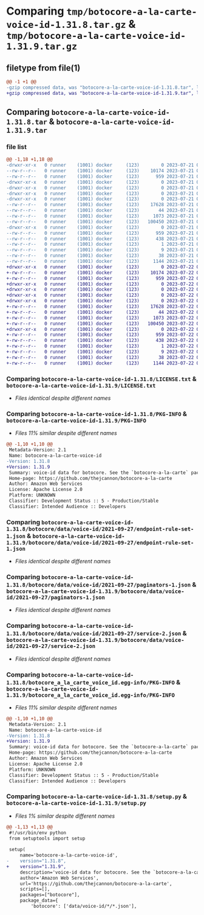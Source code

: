 # Comparing `tmp/botocore-a-la-carte-voice-id-1.31.8.tar.gz` & `tmp/botocore-a-la-carte-voice-id-1.31.9.tar.gz`

## filetype from file(1)

```diff
@@ -1 +1 @@
-gzip compressed data, was "botocore-a-la-carte-voice-id-1.31.8.tar", last modified: Fri Jul 21 01:21:56 2023, max compression
+gzip compressed data, was "botocore-a-la-carte-voice-id-1.31.9.tar", last modified: Sat Jul 22 01:20:57 2023, max compression
```

## Comparing `botocore-a-la-carte-voice-id-1.31.8.tar` & `botocore-a-la-carte-voice-id-1.31.9.tar`

### file list

```diff
@@ -1,18 +1,18 @@
-drwxr-xr-x   0 runner    (1001) docker     (123)        0 2023-07-21 01:21:56.879575 botocore-a-la-carte-voice-id-1.31.8/
--rw-r--r--   0 runner    (1001) docker     (123)    10174 2023-07-21 01:21:56.000000 botocore-a-la-carte-voice-id-1.31.8/LICENSE.txt
--rw-r--r--   0 runner    (1001) docker     (123)      959 2023-07-21 01:21:56.879575 botocore-a-la-carte-voice-id-1.31.8/PKG-INFO
-drwxr-xr-x   0 runner    (1001) docker     (123)        0 2023-07-21 01:21:56.879575 botocore-a-la-carte-voice-id-1.31.8/botocore/
-drwxr-xr-x   0 runner    (1001) docker     (123)        0 2023-07-21 01:21:56.879575 botocore-a-la-carte-voice-id-1.31.8/botocore/data/
-drwxr-xr-x   0 runner    (1001) docker     (123)        0 2023-07-21 01:21:56.879575 botocore-a-la-carte-voice-id-1.31.8/botocore/data/voice-id/
-drwxr-xr-x   0 runner    (1001) docker     (123)        0 2023-07-21 01:21:56.879575 botocore-a-la-carte-voice-id-1.31.8/botocore/data/voice-id/2021-09-27/
--rw-r--r--   0 runner    (1001) docker     (123)    17628 2023-07-21 01:21:06.000000 botocore-a-la-carte-voice-id-1.31.8/botocore/data/voice-id/2021-09-27/endpoint-rule-set-1.json
--rw-r--r--   0 runner    (1001) docker     (123)       44 2023-07-21 01:21:06.000000 botocore-a-la-carte-voice-id-1.31.8/botocore/data/voice-id/2021-09-27/examples-1.json
--rw-r--r--   0 runner    (1001) docker     (123)     1073 2023-07-21 01:21:06.000000 botocore-a-la-carte-voice-id-1.31.8/botocore/data/voice-id/2021-09-27/paginators-1.json
--rw-r--r--   0 runner    (1001) docker     (123)   100450 2023-07-21 01:21:06.000000 botocore-a-la-carte-voice-id-1.31.8/botocore/data/voice-id/2021-09-27/service-2.json
-drwxr-xr-x   0 runner    (1001) docker     (123)        0 2023-07-21 01:21:56.879575 botocore-a-la-carte-voice-id-1.31.8/botocore_a_la_carte_voice_id.egg-info/
--rw-r--r--   0 runner    (1001) docker     (123)      959 2023-07-21 01:21:56.000000 botocore-a-la-carte-voice-id-1.31.8/botocore_a_la_carte_voice_id.egg-info/PKG-INFO
--rw-r--r--   0 runner    (1001) docker     (123)      438 2023-07-21 01:21:56.000000 botocore-a-la-carte-voice-id-1.31.8/botocore_a_la_carte_voice_id.egg-info/SOURCES.txt
--rw-r--r--   0 runner    (1001) docker     (123)        1 2023-07-21 01:21:56.000000 botocore-a-la-carte-voice-id-1.31.8/botocore_a_la_carte_voice_id.egg-info/dependency_links.txt
--rw-r--r--   0 runner    (1001) docker     (123)        9 2023-07-21 01:21:56.000000 botocore-a-la-carte-voice-id-1.31.8/botocore_a_la_carte_voice_id.egg-info/top_level.txt
--rw-r--r--   0 runner    (1001) docker     (123)       38 2023-07-21 01:21:56.879575 botocore-a-la-carte-voice-id-1.31.8/setup.cfg
--rw-r--r--   0 runner    (1001) docker     (123)     1144 2023-07-21 01:21:56.000000 botocore-a-la-carte-voice-id-1.31.8/setup.py
+drwxr-xr-x   0 runner    (1001) docker     (123)        0 2023-07-22 01:20:57.549418 botocore-a-la-carte-voice-id-1.31.9/
+-rw-r--r--   0 runner    (1001) docker     (123)    10174 2023-07-22 01:20:57.000000 botocore-a-la-carte-voice-id-1.31.9/LICENSE.txt
+-rw-r--r--   0 runner    (1001) docker     (123)      959 2023-07-22 01:20:57.549418 botocore-a-la-carte-voice-id-1.31.9/PKG-INFO
+drwxr-xr-x   0 runner    (1001) docker     (123)        0 2023-07-22 01:20:57.545418 botocore-a-la-carte-voice-id-1.31.9/botocore/
+drwxr-xr-x   0 runner    (1001) docker     (123)        0 2023-07-22 01:20:57.545418 botocore-a-la-carte-voice-id-1.31.9/botocore/data/
+drwxr-xr-x   0 runner    (1001) docker     (123)        0 2023-07-22 01:20:57.545418 botocore-a-la-carte-voice-id-1.31.9/botocore/data/voice-id/
+drwxr-xr-x   0 runner    (1001) docker     (123)        0 2023-07-22 01:20:57.549418 botocore-a-la-carte-voice-id-1.31.9/botocore/data/voice-id/2021-09-27/
+-rw-r--r--   0 runner    (1001) docker     (123)    17628 2023-07-22 01:20:09.000000 botocore-a-la-carte-voice-id-1.31.9/botocore/data/voice-id/2021-09-27/endpoint-rule-set-1.json
+-rw-r--r--   0 runner    (1001) docker     (123)       44 2023-07-22 01:20:09.000000 botocore-a-la-carte-voice-id-1.31.9/botocore/data/voice-id/2021-09-27/examples-1.json
+-rw-r--r--   0 runner    (1001) docker     (123)     1073 2023-07-22 01:20:09.000000 botocore-a-la-carte-voice-id-1.31.9/botocore/data/voice-id/2021-09-27/paginators-1.json
+-rw-r--r--   0 runner    (1001) docker     (123)   100450 2023-07-22 01:20:09.000000 botocore-a-la-carte-voice-id-1.31.9/botocore/data/voice-id/2021-09-27/service-2.json
+drwxr-xr-x   0 runner    (1001) docker     (123)        0 2023-07-22 01:20:57.549418 botocore-a-la-carte-voice-id-1.31.9/botocore_a_la_carte_voice_id.egg-info/
+-rw-r--r--   0 runner    (1001) docker     (123)      959 2023-07-22 01:20:57.000000 botocore-a-la-carte-voice-id-1.31.9/botocore_a_la_carte_voice_id.egg-info/PKG-INFO
+-rw-r--r--   0 runner    (1001) docker     (123)      438 2023-07-22 01:20:57.000000 botocore-a-la-carte-voice-id-1.31.9/botocore_a_la_carte_voice_id.egg-info/SOURCES.txt
+-rw-r--r--   0 runner    (1001) docker     (123)        1 2023-07-22 01:20:57.000000 botocore-a-la-carte-voice-id-1.31.9/botocore_a_la_carte_voice_id.egg-info/dependency_links.txt
+-rw-r--r--   0 runner    (1001) docker     (123)        9 2023-07-22 01:20:57.000000 botocore-a-la-carte-voice-id-1.31.9/botocore_a_la_carte_voice_id.egg-info/top_level.txt
+-rw-r--r--   0 runner    (1001) docker     (123)       38 2023-07-22 01:20:57.549418 botocore-a-la-carte-voice-id-1.31.9/setup.cfg
+-rw-r--r--   0 runner    (1001) docker     (123)     1144 2023-07-22 01:20:57.000000 botocore-a-la-carte-voice-id-1.31.9/setup.py
```

### Comparing `botocore-a-la-carte-voice-id-1.31.8/LICENSE.txt` & `botocore-a-la-carte-voice-id-1.31.9/LICENSE.txt`

 * *Files identical despite different names*

### Comparing `botocore-a-la-carte-voice-id-1.31.8/PKG-INFO` & `botocore-a-la-carte-voice-id-1.31.9/PKG-INFO`

 * *Files 11% similar despite different names*

```diff
@@ -1,10 +1,10 @@
 Metadata-Version: 2.1
 Name: botocore-a-la-carte-voice-id
-Version: 1.31.8
+Version: 1.31.9
 Summary: voice-id data for botocore. See the `botocore-a-la-carte` package for more info.
 Home-page: https://github.com/thejcannon/botocore-a-la-carte
 Author: Amazon Web Services
 License: Apache License 2.0
 Platform: UNKNOWN
 Classifier: Development Status :: 5 - Production/Stable
 Classifier: Intended Audience :: Developers
```

### Comparing `botocore-a-la-carte-voice-id-1.31.8/botocore/data/voice-id/2021-09-27/endpoint-rule-set-1.json` & `botocore-a-la-carte-voice-id-1.31.9/botocore/data/voice-id/2021-09-27/endpoint-rule-set-1.json`

 * *Files identical despite different names*

### Comparing `botocore-a-la-carte-voice-id-1.31.8/botocore/data/voice-id/2021-09-27/paginators-1.json` & `botocore-a-la-carte-voice-id-1.31.9/botocore/data/voice-id/2021-09-27/paginators-1.json`

 * *Files identical despite different names*

### Comparing `botocore-a-la-carte-voice-id-1.31.8/botocore/data/voice-id/2021-09-27/service-2.json` & `botocore-a-la-carte-voice-id-1.31.9/botocore/data/voice-id/2021-09-27/service-2.json`

 * *Files identical despite different names*

### Comparing `botocore-a-la-carte-voice-id-1.31.8/botocore_a_la_carte_voice_id.egg-info/PKG-INFO` & `botocore-a-la-carte-voice-id-1.31.9/botocore_a_la_carte_voice_id.egg-info/PKG-INFO`

 * *Files 11% similar despite different names*

```diff
@@ -1,10 +1,10 @@
 Metadata-Version: 2.1
 Name: botocore-a-la-carte-voice-id
-Version: 1.31.8
+Version: 1.31.9
 Summary: voice-id data for botocore. See the `botocore-a-la-carte` package for more info.
 Home-page: https://github.com/thejcannon/botocore-a-la-carte
 Author: Amazon Web Services
 License: Apache License 2.0
 Platform: UNKNOWN
 Classifier: Development Status :: 5 - Production/Stable
 Classifier: Intended Audience :: Developers
```

### Comparing `botocore-a-la-carte-voice-id-1.31.8/setup.py` & `botocore-a-la-carte-voice-id-1.31.9/setup.py`

 * *Files 1% similar despite different names*

```diff
@@ -1,13 +1,13 @@
 #!/usr/bin/env python
 from setuptools import setup
 
 setup(
     name='botocore-a-la-carte-voice-id',
-    version="1.31.8",
+    version="1.31.9",
     description='voice-id data for botocore. See the `botocore-a-la-carte` package for more info.',
     author='Amazon Web Services',
     url='https://github.com/thejcannon/botocore-a-la-carte',
     scripts=[],
     packages=["botocore"],
     package_data={
         'botocore': ['data/voice-id/*/*.json'],
```

